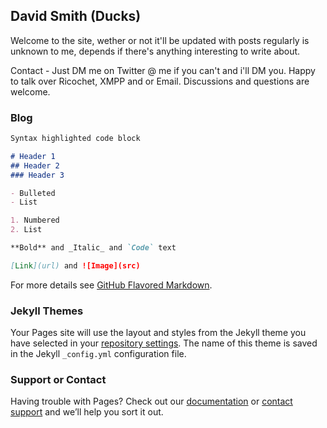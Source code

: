 ## David Smith (Ducks)

Welcome to the site, wether or not it'll be updated with posts regularly is unknown to me, depends if there's anything interesting to write about. 

Contact - Just DM me on Twitter @ me if you can't and i'll DM you. Happy to talk over Ricochet, XMPP and or Email. Discussions and questions are welcome.

### Blog


```markdown
Syntax highlighted code block

# Header 1
## Header 2
### Header 3

- Bulleted
- List

1. Numbered
2. List

**Bold** and _Italic_ and `Code` text

[Link](url) and ![Image](src)
```

For more details see [GitHub Flavored Markdown](https://guides.github.com/features/mastering-markdown/).

### Jekyll Themes

Your Pages site will use the layout and styles from the Jekyll theme you have selected in your [repository settings](https://github.com/DavidSmithCode/davidsmithcode.github.io/settings). The name of this theme is saved in the Jekyll `_config.yml` configuration file.

### Support or Contact

Having trouble with Pages? Check out our [documentation](https://help.github.com/categories/github-pages-basics/) or [contact support](https://github.com/contact) and we’ll help you sort it out.
